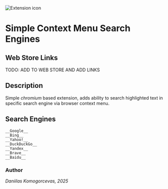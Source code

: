 <img src="images/icon.png" alt="Extension icon" align="center">

# Simple Context Menu Search Engines

## Web Store Links
TODO: ADD TO WEB STORE AND ADD LINKS
## Description
Simple _chromium_ based extension, adds ability to search highlighted text in specific search engine via browser context menu.

## Search Engines
	__Google__
	__Bing__
	__Yahoo!__
	__DuckDuckGo__
	__Yandex__
	__Brave__
	__Baidu__

### Author
*Daniilas Komogorcevas, 2025*	

